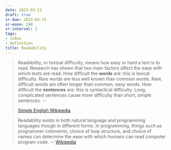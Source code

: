 ```yaml
---
date: 2023-03-11
draft: true
sr-due: 2023-03-15
sr-ease: 248
sr-interval: 2
tags:
- inbox
- definition
title: Readability
---
```


> Readability, or textual difficulty, means how easy or hard a text is to read.
> Research has shown that two main factors affect the ease with which texts are
> read. How difficult the **words** are: this is lexical difficulty. Rare words
> are less well known than common words. Rare, difficult words are often longer
> than common, easy words. How difficult the **sentences** are: this is
> syntactical difficulty. Long, complicated sentences cause more difficulty than
> short, simple sentences. --
>
> [Simple English Wikipedia](https://simple.wikipedia.org/wiki/Readability)

> Readability exists in both natural language and programming languages though
> in different forms. In programming, things such as programmer comments, choice
> of loop structure, and choice of names can determine the ease with which
> humans can read computer program code. --
> [Wikipedia](https://en.wikipedia.org/wiki/Readability)